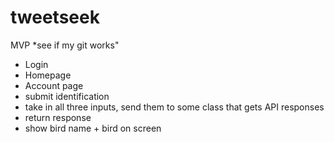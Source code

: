 # tweetseek
MVP
*see if my git works"
- Login
- Homepage
- Account page
- submit identification
- take in all three inputs, send them to some class that gets API responses
- return response
- show bird name + bird on screen
